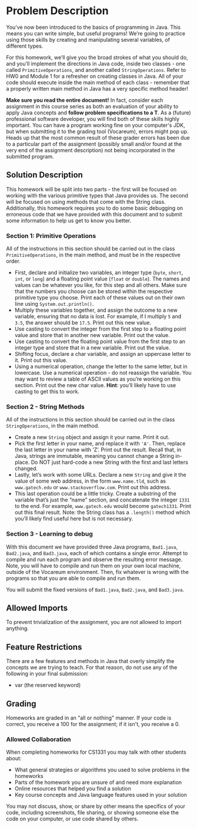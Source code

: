 # Problem Description
You’ve now been introduced to the basics of programming in Java. This means you can write simple, but useful programs! We’re going to practice using those skills by creating and manipulating several variables, of different types.

For this homework, we’ll give you the broad strokes of what you should do, and you’ll implement the directions in Java code, inside two classes - one called `PrimitiveOperations`, and another called `StringOperations`. Refer to HW0 and Module 1 for a refresher on creating classes in Java. All of your code should execute inside the main method of each class - remember that a properly written main method in Java has a very specific method header! 

**Make sure you read the entire document!**  In fact, consider each assignment in this course series as both an evaluation of your ability to apply Java concepts and **follow problem specifications to a T**.  As a (future) professional software developer, you will find both of these skills highly important.  You can have a program working fine on your computer's JDK, but when submitting it to the grading tool (Vocareum), errors might pop up.  Heads up that the most common result of these grader errors has been due to a particular part of the assignment (possibly small and/or found at the very end of the assignment description) not being incorporated in the submitted program.   

## Solution Description
This homework will be split into two parts - the first will be focused on working with the various primitive types that Java provides us. The second will be focused on using methods that come with the String class. Additionally, this homework requires you to do some basic debugging on erroneous code that we have provided with this document and to submit some information to help us get to know you better.

### Section 1: Primitive Operations
All of the instructions in this section should be carried out in the class `PrimitiveOperations`, in the main method, and must be in the respective order.

* First, declare and initialize two variables, an integer type (`byte`, `short`, `int`, or `long`) and a floating point value (`float` or `double`). The names and values can be whatever you like, for this step and all others. Make sure that the numbers you choose can be stored within the respective primitive type you choose. Print each of these values out on their own line using `System.out.println()`.
* Multiply these variables together, and assign the outcome to a new variable, ensuring that no data is lost. For example, if I multiply `5` and `3.5`, the answer should be `17.5`. Print out this new value.
* Use casting to convert the integer from the first step to a floating point value and store that in another new variable. Print out the value.
* Use casting to convert the floating point value from the first step to an integer type and store that in a new variable. Print out the value.
* Shifting focus, declare a char variable, and assign an uppercase letter to it. Print out this value.
* Using a numerical operation, change the letter to the same letter, but in lowercase. Use a numerical operation - do not reassign the variable. You may want to review a table of ASCII values as you’re working on this section. Print out the new char value. **Hint**: you’ll likely have to use casting to get this to work.

### Section 2 - String Methods
All of the instructions in this section should be carried out in the class `StringOperations`, in the main method.

* Create a new `String` object and assign it your name. Print it out.
* Pick the first letter in your name, and replace it with `'A'`. Then, replace the last letter in your name with ‘Z’. Print out the result. Recall that, in Java, strings are immutable, meaning you cannot change a String in-place. Do NOT just hard-code a new String with the first and last letters changed.
* Lastly, let’s work with some URLs.  Declare a new `String` and give it the value of some web address, in the form `www.name.tld`, such as `www.gatech.edu` or `www.stackoverflow.com`. Print out this address.
* This last operation could be a little tricky. Create a substring of the variable that’s just the “name” section, and concatenate the integer `1331` to the end. For example, `www.gatech.edu` would become `gatech1331`. Print out this final result. Note: the String class has a `.length()` method which you’ll likely find useful here but is not necessary.

### Section 3 - Learning to debug
With this document we have provided three Java programs, `Bad1.java`, `Bad2.java`, and `Bad3.java`, each of which contains a single error. Attempt to compile and run each program and observe the resulting error message. Note, you will have to compile and run them on your own local machine, outside of the Vocareum environment. Then, fix whatever is wrong with the programs so that you are able to compile and run them.

You will submit the fixed versions of `Bad1.java`, `Bad2.java`, and `Bad3.java`.

## Allowed Imports
To prevent trivialization of the assignment, you are not allowed to import anything.

## Feature Restrictions
There are a few features and methods in Java that overly simplify the concepts we are trying to teach. For that reason, do not use any of the following in your final submission:

* var (the reserved keyword)

## Grading
Homeworks are graded in an "all or nothing" manner. If your code is correct, you receive a 100 for the assignment; if it isn't, you receive a 0.

### Allowed Collaboration
When completing homeworks for CS1331 you may talk with other students about:

* What general strategies or algorithms you used to solve problems in the homeworks
* Parts of the homework you are unsure of and need more explanation
* Online resources that helped you find a solution
* Key course concepts and Java language features used in your solution

You may not discuss, show, or share by other means the specifics of your code, including screenshots, file sharing, or showing someone else the code on your computer, or use code shared by others.

